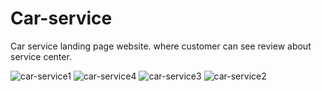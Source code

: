 # Car-service
Car service landing page website.
where customer can see review about service center.



![car-service1](https://github.com/Lokesh810z2002/Car-service/assets/103811629/7ae4f92b-4b21-46ef-bcf0-e169c99bc2af)
![car-service4](https://github.com/Lokesh810z2002/Car-service/assets/103811629/f11a49b4-e8ac-45ee-a66b-655c4943e985)
![car-service3](https://github.com/Lokesh810z2002/Car-service/assets/103811629/4b3393f5-0e0f-4f88-80b6-e6209071e01a)
![car-service2](https://github.com/Lokesh810z2002/Car-service/assets/103811629/0a503104-1c58-41fe-beba-849ce500893d)
